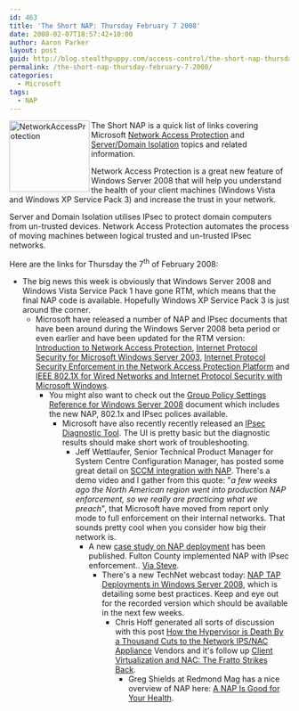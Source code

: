 ```yaml
---
id: 463
title: 'The Short NAP: Thursday February 7 2008'
date: 2008-02-07T18:57:42+10:00
author: Aaron Parker
layout: post
guid: http://blog.stealthpuppy.com/access-control/the-short-nap-thursday-february-7-2008
permalink: /the-short-nap-thursday-february-7-2008/
categories:
  - Microsoft
tags:
  - NAP
---
```

<img height="128" alt="NetworkAccessProtection" src="https://stealthpuppy.com/wp-content/uploads/2008/02/networkaccessprotection.png" width="144" align="left" border="0" /> The Short NAP is a quick list of links covering Microsoft [Network Access Protection](http://www.microsoft.com/nap) and [Server/Domain Isolation](http://www.microsoft.com/sdisolation) topics and related information. 

Network Access Protection is a great new feature of Windows Server 2008 that will help you understand the health of your client machines (Windows Vista and Windows XP Service Pack 3) and increase the trust in your network.

Server and Domain Isolation utilises IPsec to protect domain computers from un-trusted devices. Network Access Protection automates the process of moving machines between logical trusted and un-trusted IPsec networks.

Here are the links for Thursday the 7<sup>th</sup> of February 2008:

  * The big news this week is obviously that Windows Server 2008 and Windows Vista Service Pack 1 have gone RTM, which means that the final NAP code is available. Hopefully Windows XP Service Pack 3 is just around the corner. 
      * Microsoft have released a number of NAP and IPsec documents that have been around during the Windows Server 2008 beta period or even earlier and have been updated for the RTM version: [Introduction to Network Access Protection](http://www.microsoft.com/downloads/details.aspx?FamilyID=5d5e243a-23a8-479c-9f2d-37d6d79153e7&DisplayLang=en), [Internet Protocol Security for Microsoft Windows Server 2003](http://www.microsoft.com/downloads/details.aspx?FamilyID=e6590330-d903-4bdd-9655-81b86df655e4&DisplayLang=en), [Internet Protocol Security Enforcement in the Network Access Protection Platform](http://www.microsoft.com/downloads/details.aspx?FamilyID=144cc69f-790f-4f52-8846-3f3b8584d7cd&DisplayLang=en) and [IEEE 802.1X for Wired Networks and Internet Protocol Security with Microsoft Windows](http://www.microsoft.com/downloads/details.aspx?FamilyID=d9aef757-f528-41be-a01f-99a60c9a855d&DisplayLang=en). 
          * You might also want to check out the [Group Policy Settings Reference for Windows Server 2008](http://www.microsoft.com/downloads/details.aspx?FamilyID=2043b94e-66cd-4b91-9e0f-68363245c495&DisplayLang=en) document which includes the new NAP, 802.1x and IPsec polices available. 
              * Microsoft have also recently recently released an [IPsec Diagnostic Tool](http://www.microsoft.com/downloads/details.aspx?FamilyID=1d4c292c-7998-42e4-8786-789c7b457881&displaylang=en&Hash=dluttgyQre8BfplebI2PgESLZV1gpCQH8zrA0k8ZFttNoUlnNncR2zIehIT8bnC+MuwSrby0mLcGmw/). The UI is pretty basic but the diagnostic results should make short work of troubleshooting. 
                  * Jeff Wettlaufer, Senior Technical Product Manager for System Centre Configuration Manager, has posted some great detail on [SCCM integration with NAP](http://blogs.technet.com/systemcenter/archive/2008/01/29/network-access-protection-arrives.aspx). There's a demo video and I gather from this quote: "_a few weeks ago the North American region went into production NAP enforcement, so we really are practicing what we preach_", that Microsoft have moved from report only mode to full enforcement on their internal networks. That sounds pretty cool when you consider how big their network is. 
                      * A new [case study on NAP deployment](http://www.microsoft.com/casestudies/casestudy.aspx?casestudyid=4000001286) has been published. Fulton County implemented NAP with IPsec enforcement.. [Via Steve](http://blogs.technet.com/steriley/archive/2008/02/01/nap-case-study-published.aspx). 
                          * There's a new TechNet webcast today: [NAP TAP Deployments in Windows Server 2008](http://www.microsoft.com/events/EventDetails.aspx?CMTYSvcSource=MSCOMMedia&Params=%7eCMTYDataSvcParams%5e%7earg+Name%3d%22ID%22+Value%3d%221032368591%22%2f%5e%7earg+Name%3d%22ProviderID%22+Value%3d%22A6B43178-497C-4225-BA42-DF595171F04C%22%2f%5e%7earg+Name%3d%22lang%22+Value%3d%22en%22%2f%5e%7earg+Name%3d%22cr%22+Value%3d%22US%22%2f%5e%7esParams%5e%7e%2fsParams%5e%7e%2fCMTYDataSvcParams%5e), which is detailing some best practices. Keep and eye out for the recorded version which should be available in the next few weeks. 
                              * Chris Hoff generated all sorts of discussion with this post [How the Hypervisor is Death By a Thousand Cuts to the Network IPS/NAC Appliance](http://rationalsecurity.typepad.com/blog/2008/01/how-the-hypervi.html) Vendors and it's follow up [Client Virtualization and NAC: The Fratto Strikes Back](http://rationalsecurity.typepad.com/blog/2008/01/client-virtuali.html). 
                                  * Greg Shields at Redmond Mag has a nice overview of NAP here: [A NAP Is Good for Your Health](http://redmondmag.com/columns/article.asp?editorialsid=2479#9).</ul>